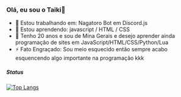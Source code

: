 ### Olá, eu sou o Taiki👋

- 🔭 Estou trabalhando em: Nagatoro Bot em Discord.js
- 🌱 Estou aprendendo: javascript / HTML / CSS
- 💬 Tenho 20 anos e sou de Mina Gerais e desejo aprender ainda programação de sites em JavaScript/HTML/CSS/Python/Lua
- ⚡ Fato Engraçado: Sou meio esquecido então sempre acabo esquencendo algo importante na programação kkk

##### Status
[![Top Langs](https://github-readme-stats.vercel.app/api/top-langs/?username=ySanzinho&layout=compact)](https://github.com/anuraghazra/github-readme-stats)
